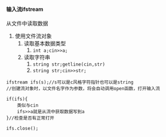 #### 输入流ifstream
从文件中读取数据
1. 使用文件流对象
	1. 读取基本数据类型
		1. `int a;cin>>a;`
	2. 读取字符串
		1. `string str;getline(cin,str)`
		2. `string str;cin>>str;`
```
ifstream ifs(s);//s可以是c风格字符指针也可以是string
//创建流对象时，以文件名字作为参数，将会自动调用open函数，打开输入流

if(ifs){
	类似与cin
	ifs>>a就是从流中获取数据写到a
}//检查是否有正常打开

ifs.close();
```

